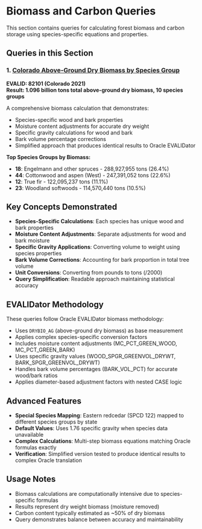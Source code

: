 # Biomass and Carbon Queries

This section contains queries for calculating forest biomass and carbon storage using species-specific equations and properties.

## Queries in this Section

### 1. [Colorado Above-Ground Dry Biomass by Species Group](./colorado_biomass_by_species_group.md)
**EVALID: 82101 (Colorado 2021)**  
**Result: 1.096 billion tons total above-ground dry biomass, 10 species groups**

A comprehensive biomass calculation that demonstrates:
- Species-specific wood and bark properties
- Moisture content adjustments for accurate dry weight
- Specific gravity calculations for wood and bark
- Bark volume percentage corrections
- Simplified approach that produces identical results to Oracle EVALIDator

**Top Species Groups by Biomass:**
- **18**: Engelmann and other spruces - 288,927,955 tons (26.4%)
- **44**: Cottonwood and aspen (West) - 247,391,052 tons (22.6%)
- **12**: True fir - 122,095,237 tons (11.1%)
- **23**: Woodland softwoods - 114,570,440 tons (10.5%)

## Key Concepts Demonstrated

- **Species-Specific Calculations**: Each species has unique wood and bark properties
- **Moisture Content Adjustments**: Separate adjustments for wood and bark moisture
- **Specific Gravity Applications**: Converting volume to weight using species properties
- **Bark Volume Corrections**: Accounting for bark proportion in total tree volume
- **Unit Conversions**: Converting from pounds to tons (/2000)
- **Query Simplification**: Readable approach maintaining statistical accuracy

## EVALIDator Methodology

These queries follow Oracle EVALIDator biomass methodology:
- Uses `DRYBIO_AG` (above-ground dry biomass) as base measurement
- Applies complex species-specific conversion factors
- Includes moisture content adjustments (MC_PCT_GREEN_WOOD, MC_PCT_GREEN_BARK)
- Uses specific gravity values (WOOD_SPGR_GREENVOL_DRYWT, BARK_SPGR_GREENVOL_DRYWT)
- Handles bark volume percentages (BARK_VOL_PCT) for accurate wood/bark ratios
- Applies diameter-based adjustment factors with nested CASE logic

## Advanced Features

- **Special Species Mapping**: Eastern redcedar (SPCD 122) mapped to different species groups by state
- **Default Values**: Uses 1.76 specific gravity when species data unavailable
- **Complex Calculations**: Multi-step biomass equations matching Oracle formulas exactly
- **Verification**: Simplified version tested to produce identical results to complex Oracle translation

## Usage Notes

- Biomass calculations are computationally intensive due to species-specific formulas
- Results represent dry weight biomass (moisture removed)
- Carbon content typically estimated as ~50% of dry biomass
- Query demonstrates balance between accuracy and maintainability 